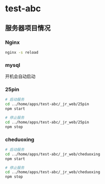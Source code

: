 # test-abc

## 服务器项目情况

### Nginx

```bash
nginx -s reload
```

### mysql

开机会自动启动

### 25pin

```bash
# 启动服务
cd ../home/apps/test-abc/_jr_web/25pin
npm start

# 停止服务
cd ../home/apps/test-abc/_jr_web/25pin
npm stop
```

### cheduoxing

```bash
# 启动服务
cd ../home/apps/test-abc/_jr_web/cheduoxing
npm start

# 停止服务
cd ../home/apps/test-abc/_jr_web/cheduoxing
npm stop
```
